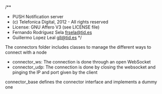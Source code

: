 /**
 * PUSH Notification server
 * (c) Telefonica Digital, 2012 - All rights reserved
 * License: GNU Affero V3 (see LICENSE file)
 * Fernando Rodríguez Sela <frsela@tid.es>
 * Guillermo Lopez Leal <gll@tid.es>
 */

The connectors folder includes classes to manage the different ways to connect with a node

* connector_ws: The connection is done through an open WebSocket
* connector_udp: The connection is done by closing the websocket and pinging the IP and port given by the client

connector_base defines the connector interface and implements a dummy one
